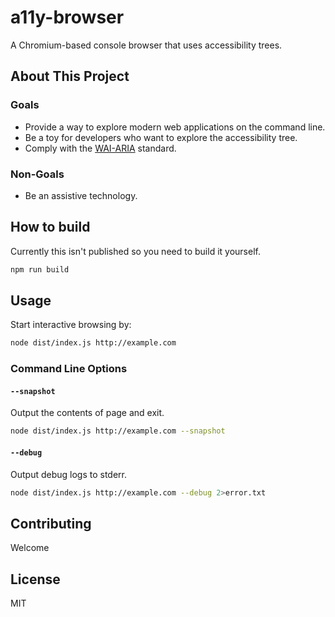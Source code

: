 # a11y-browser

A Chromium-based console browser that uses accessibility trees.

## About This Project

### Goals

- Provide a way to explore modern web applications on the command line.
- Be a toy for developers who want to explore the accessibility tree.
- Comply with the [WAI-ARIA](https://www.w3.org/TR/wai-aria/) standard.

### Non-Goals

- Be an assistive technology.

## How to build

Currently this isn't published so you need to build it yourself.

```sh
npm run build
```

## Usage

Start interactive browsing by:

```sh
node dist/index.js http://example.com
```

### Command Line Options

#### `--snapshot`

Output the contents of page and exit.

```sh
node dist/index.js http://example.com --snapshot
```

#### `--debug`

Output debug logs to stderr.

```sh
node dist/index.js http://example.com --debug 2>error.txt
```

## Contributing

Welcome

## License

MIT
